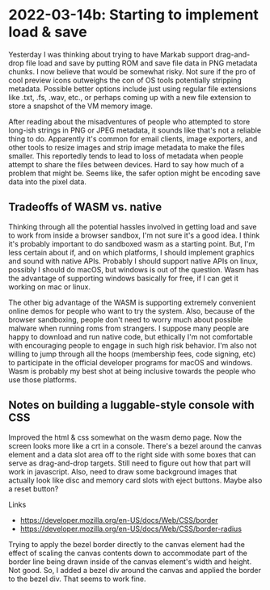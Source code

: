 <!--
Copyright (c) 2022 Sam Blenny
SPDX-License-Identifier: CC-BY-NC-SA-4.0
-->

# 2022-03-14b: Starting to implement load & save

Yesterday I was thinking about trying to have Markab support drag-and-drop file
load and save by putting ROM and save file data in PNG metadata chunks. I now
believe that would be somewhat risky. Not sure if the pro of cool preview icons
outweighs the con of OS tools potentially stripping metadata. Possible better
options include just using regular file extensions like .txt, .fs, .wav, etc.,
or perhaps coming up with a new file extension to store a snapshot of the VM
memory image.

After reading about the misadventures of people who attempted to store long-ish
strings in PNG or JPEG metadata, it sounds like that's not a reliable thing to
do. Apparently it's common for email clients, image exporters, and other tools
to resize images and strip image metadata to make the files smaller. This
reportedly tends to lead to loss of metadata when people attempt to share the
files between devices. Hard to say how much of a problem that might be. Seems
like, the safer option might be encoding save data into the pixel data.


## Tradeoffs of WASM vs. native

Thinking through all the potential hassles involved in getting load and save to
work from inside a browser sandbox, I'm not sure it's a good idea. I think it's
probably important to do sandboxed wasm as a starting point. But, I'm less
certain about if, and on which platforms, I should implement graphics and sound
with native APIs. Probably I should support native APIs on linux, possibly I
should do macOS, but windows is out of the question. Wasm has the advantage of
supporting windows basically for free, if I can get it working on mac or linux.

The other big advantage of the WASM is supporting extremely convenient online
demos for people who want to try the system. Also, because of the browser
sandboxing, people don't need to worry much about possible malware when running
roms from strangers. I suppose many people are happy to download and run native
code, but ethically I'm not comfortable with encouraging people to engage in
such high risk behavior. I'm also not willing to jump through all the hoops
(membership fees, code signing, etc) to participate in the official developer
programs for macOS and windows. Wasm is probably my best shot at being
inclusive towards the people who use those platforms.


## Notes on building a luggable-style console with CSS

Improved the html & css somewhat on the wasm demo page. Now the screen looks
more like a crt in a console. There's a bezel around the canvas element and a
data slot area off to the right side with some boxes that can serve as
drag-and-drop targets. Still need to figure out how that part will work in
javascript. Also, need to draw some background images that actually look like
disc and memory card slots with eject buttons. Maybe also a reset button?

Links
- https://developer.mozilla.org/en-US/docs/Web/CSS/border
- https://developer.mozilla.org/en-US/docs/Web/CSS/border-radius

Trying to apply the bezel border directly to the canvas element had the effect
of scaling the canvas contents down to accommodate part of the border line
being drawn inside of the canvas element's width and height. Not good. So, I
added a bezel div around the canvas and applied the border to the bezel div.
That seems to work fine.
